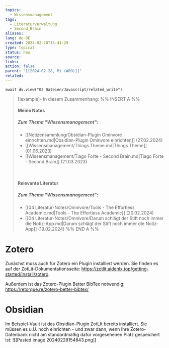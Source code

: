 ```yaml
---
topics:
  - Wissensmanagement
tags:
  - Literaturverwaltung
  - Second_Brain
aliases: 
lang: de-DE
created: 2024-02-28T15:41:29
type: topical
status: new
source: 
links: 
action: false
parent: "[[2024-02-28, Mi (W09)]]"
related:
---
```


```dataviewjs
await dv.view("02 Dateien/Javascript/related_write")
```
> [!example]- In diesem Zusammenhang:
> %% INSERT A %%
> #### Meine Notes
> ##### Zum Thema "Wissensmanagement":
> - [[Notizensammlung/Obsidian-Plugin Ominvore einrichten.md|Obsidian-Plugin Ominvore einrichten]] (27.02.2024)
> - [[Wissensmanagement/Things Theme.md|Things Theme]] (01.06.2023)
> - [[Wissensmanagement/Tiago Forte - Second Brain.md|Tiago Forte - Second Brain]] (21.03.2023)
> 
> &nbsp;
> #### Relevante Literatur
> ##### Zum Thema "Wissensmanagement":
> - [[04 Literatur-Notes/Omnivore/Tools - The Effortless Academic.md|Tools - The Effortless Academic]] (20.02.2024)
> - [[04 Literatur-Notes/Omnivore/Darum schlägt der Stift noch immer die Notiz-App.md|Darum schlägt der Stift noch immer die Notiz-App]] (19.02.2024)
> %% END A %%

# Zotero

Zunächst muss auch für Zotero ein Plugin installiert werden. Sie finden es auf der ZotLit-Dokumentationsseite: https://zotlit.aidenlx.top/getting-started/install/zotero.

Außerdem ist das Zotero-Plugin Better BibTex notwendig: https://retorque.re/zotero-better-bibtex/

# Obsidian

Im Beispiel-Vault ist das Obsidian-Plugin ZotLIt bereits installiert. Sie müssen es u.U. noch einrichten - und zwar dann, wenn Ihre Zotero-Datenbank nicht am standardmäßig dafür vorgesehenen Platz gespeichert ist:
![[Pasted image 20240228154843.png]]



